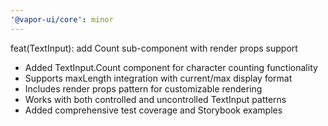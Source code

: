 ```yaml
---
'@vapor-ui/core': minor
---
```


feat(TextInput): add Count sub-component with render props support

- Added TextInput.Count component for character counting functionality
- Supports maxLength integration with current/max display format
- Includes render props pattern for customizable rendering
- Works with both controlled and uncontrolled TextInput patterns
- Added comprehensive test coverage and Storybook examples
